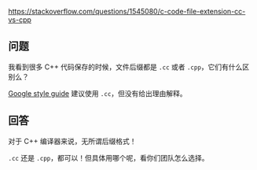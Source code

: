 <https://stackoverflow.com/questions/1545080/c-code-file-extension-cc-vs-cpp>

## 问题

我看到很多 C++ 代码保存的时候，文件后缀都是 `.cc` 或者 `.cpp`，它们有什么区别么？

[Google style guide](https://google.github.io/styleguide/cppguide.html) 建议使用 `.cc`，但没有给出理由解释。

## 回答

对于 C++ 编译器来说，无所谓后缀格式！

`.cc` 还是 `.cpp`，都可以！但具体用哪个呢，看你们团队怎么选择。
